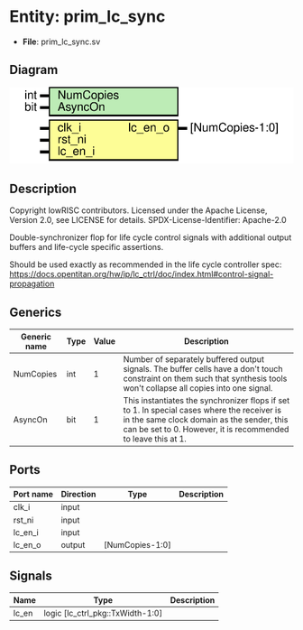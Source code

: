 # Entity: prim_lc_sync

- **File**: prim_lc_sync.sv
## Diagram

![Diagram](prim_lc_sync.svg "Diagram")
## Description

 Copyright lowRISC contributors.
 Licensed under the Apache License, Version 2.0, see LICENSE for details.
 SPDX-License-Identifier: Apache-2.0

 Double-synchronizer flop for life cycle control signals with additional
 output buffers and life-cycle specific assertions.

 Should be used exactly as recommended in the life cycle controller spec:
 https://docs.opentitan.org/hw/ip/lc_ctrl/doc/index.html#control-signal-propagation

## Generics

| Generic name | Type | Value | Description                                                                                                                                                                                                   |
| ------------ | ---- | ----- | ------------------------------------------------------------------------------------------------------------------------------------------------------------------------------------------------------------- |
| NumCopies    | int  | 1     |  Number of separately buffered output signals.  The buffer cells have a don't touch constraint  on them such that synthesis tools won't collapse  all copies into one signal.                                 |
| AsyncOn      | bit  | 1     |  This instantiates the synchronizer flops if set to 1.  In special cases where the receiver is in the same clock domain as the sender,  this can be set to 0. However, it is recommended to leave this at 1.  |
## Ports

| Port name | Direction | Type            | Description |
| --------- | --------- | --------------- | ----------- |
| clk_i     | input     |                 |             |
| rst_ni    | input     |                 |             |
| lc_en_i   | input     |                 |             |
| lc_en_o   | output    | [NumCopies-1:0] |             |
## Signals

| Name  | Type                             | Description |
| ----- | -------------------------------- | ----------- |
| lc_en | logic [lc_ctrl_pkg::TxWidth-1:0] |             |
